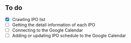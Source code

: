 ## To do
- [x] Crawling IPO list
- [ ] Getting the detail information of each IPO
- [ ] Connecting to the Google Calendar
- [ ] Adding or updating IPO schedule to the Google Calendar
